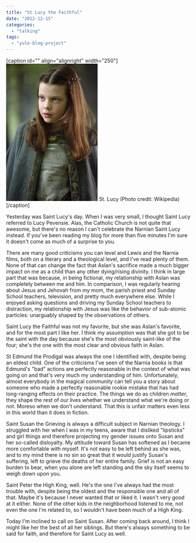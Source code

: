 ```yaml
---
title: "St Lucy the Faithful"
date: "2012-12-15"
categories: 
  - "talking"
tags: 
  - "yule-blog-project"
---
```


\[caption id="" align="alignright" width="250"\][![Lucy Pevensie](images/Lucy_Pevensie.jpg "Lucy Pevensie")](http://en.wikipedia.org/wiki/File:Lucy_Pevensie.jpg) St. Lucy (Photo credit: Wikipedia)\[/caption\]

Yesterday was Saint Lucy's day. When I was very small, I thought Saint Lucy referred to Lucy Pevensie. Alas, the Catholic Church is not quite that awesome, but there's no reason I can't celebrate the Narnian Saint Lucy instead. If you've been reading my blog for more than five minutes I'm sure it doesn't come as much of a surprise to you.

There are many good criticisms you can level and Lewis and the Narnia films, both on a literary and a theological level, and I've read plenty of them. None of that can change the fact that Aslan's sacrifice made a much bigger impact on me as a child than any other dying/rising divinity. I think in large part that was because, in being fictional, my relationship with Aslan was completely between me and him. In comparison, I was regularly hearing about Jesus and Jehovah from my mom, the parish priest and Sunday School teachers, television, and pretty much everywhere else. While I enjoyed asking questions and driving my Sunday School teachers to distraction, my relationship with Jesus was like the behavior of sub-atomic particles: unarguably shaped by the observations of others.

Saint Lucy the Faithful was not my favorite, but she was Aslan's favorite, and for the most part I like her. I think my assumption was that she got to be the saint with the day because she's the most obviously saint-like of the four; she's the one with the most clear and obvious faith in Aslan.

St Edmund the Prodigal was always the one I identified with, despite being an eldest child. One of the criticisms I've seen of the Narnia books is that Edmund's "bad" actions are perfectly reasonable in the context of what was going on and that's very much my understanding of him. Unfortunately, almost everybody in the magical community can tell you a story about someone who made a perfectly reasonable rookie mistake that has had long-ranging effects on their practice. The things we do as children _matter_, they shape the rest of our lives whether we understand what we're doing or not. Moreso when we don't understand. That this is unfair matters even less in this world than it does in fiction.

Saint Susan the Grieving is always a difficult subject in Narnian theology. I struggled with her when I was in my teens, aware that I disliked "lipsticks" and girl things and therefore projecting my gender issues onto Susan and her so-called disloyalty. My attitude toward Susan has softened as I became more comfortable with myself. It's not easy to be left behind as she was, and to my mind there is no sin so great that it would justify Susan's suffering, left to grieve the deaths of her entire family. Grief is not an easy burden to bear, when you alone are left standing and the sky itself seems to weigh down upon you.

Saint Peter the High King, well. He's the one I've always had the most trouble with, despite being the oldest and the responsible one and all of that. Maybe it's because I never wanted that or liked it. I wasn't very good at it either. None of the other kids in the neighborhood listened to me, not even the one I'm related to, so I wouldn't have been much of a High King.

Today I'm inclined to call on Saint Susan. After coming back around, I think I might like her the best of all her siblings. But there's always something to be said for faith, and therefore for Saint Lucy as well.

